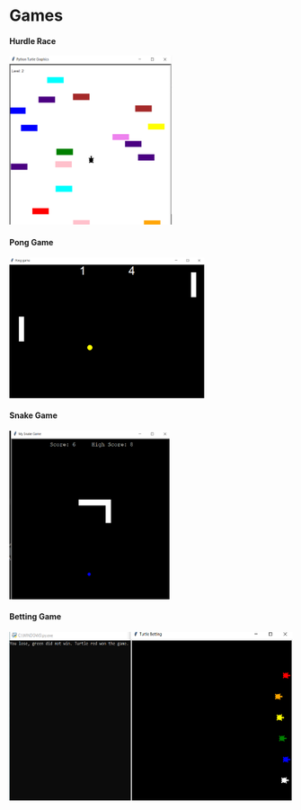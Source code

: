 # Games

<h4> Hurdle Race</h4>
<img src="Hurdle Race/Hurdle_Race.png" height="300">
<h4> Pong Game</h4>
<img src="Hit the Ball/Hit_the_ball.png" height="250">
<h4> Snake Game</h4>
<img src="Snake Game/Snake Game.png" height="300">
<h4> Betting Game</h4>
<img src="Try a Bet/Betting.png" height="300">
